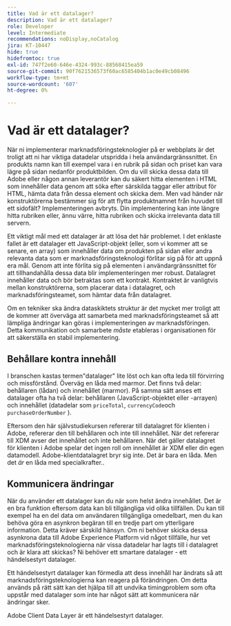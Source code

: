 ```yaml
---
title: Vad är ett datalager?
description: Vad är ett datalager?
role: Developer
level: Intermediate
recommendations: noDisplay,noCatalog
jira: KT-10447
hide: true
hidefromtoc: true
exl-id: 747f2e60-646e-4324-993c-88568415ea59
source-git-commit: 90f7621536573f60ac6585404b1ac0e49cb08496
workflow-type: tm+mt
source-wordcount: '607'
ht-degree: 0%

---
```


# Vad är ett datalager?

När ni implementerar marknadsföringsteknologier på er webbplats är det troligt att ni har viktiga datadelar utspridda i hela användargränssnittet. En produkts namn kan till exempel vara i en rubrik på sidan och priset kan vara lägre på sidan nedanför produktbilden. Om du vill skicka dessa data till Adobe eller någon annan leverantör kan du säkert hitta elementen i HTML som innehåller data genom att söka efter särskilda taggar eller attribut för HTML, hämta data från dessa element och skicka dem. Men vad händer när konstruktörerna bestämmer sig för att flytta produktnamnet från huvudet till ett sidofält? Implementeringen avbryts. Din implementering kan inte längre hitta rubriken eller, ännu värre, hitta rubriken och skicka irrelevanta data till servern.

Ett viktigt mål med ett datalager är att lösa det här problemet. I det enklaste fallet är ett datalager ett JavaScript-objekt (eller, som vi kommer att se senare, en array) som innehåller data om produkten på sidan eller andra relevanta data som er marknadsföringsteknologi förlitar sig på för att uppnå era mål. Genom att inte förlita sig på elementen i användargränssnittet för att tillhandahålla dessa data blir implementeringen mer robust. Datalagret innehåller data och bör betraktas som ett kontrakt. Kontraktet är vanligtvis mellan konstruktörerna, som placerar data i datalagret, och marknadsföringsteamet, som hämtar data från datalagret.

Om en tekniker ska ändra dataskiktets struktur är det mycket mer troligt att de kommer att överväga att samarbeta med marknadsföringsteamet så att lämpliga ändringar kan göras i implementeringen av marknadsföringen. Detta kommunikation och samarbete _måste_ etableras i organisationen för att säkerställa en stabil implementering.

## Behållare kontra innehåll

I branschen kastas termen&quot;datalager&quot; lite löst och kan ofta leda till förvirring och missförstånd. Överväg en låda med marmor. Det finns två delar: behållaren (lådan) och innehållet (marmor). På samma sätt anses ett datalager ofta ha två delar: behållaren (JavaScript-objektet eller -arrayen) och innehållet (datadelar som `priceTotal`, `currencyCode`och `purchaseOrderNumber` ).

Eftersom den här självstudiekursen refererar till datalagret för klienten i Adobe, refererar den till behållaren och inte till innehållet. När det refererar till XDM avser det innehållet och inte behållaren. När det gäller datalagret för klienten i Adobe spelar det ingen roll om innehållet är XDM eller din egen datamodell. Adobe-klientdatalagret bryr sig inte. Det är bara en låda. Men det _är_ en låda med specialkrafter..

## Kommunicera ändringar

När du använder ett datalager kan du när som helst ändra innehållet. Det är en bra funktion eftersom data kan bli tillgängliga vid olika tillfällen. Du kan till exempel ha en del data om användaren tillgängliga omedelbart, men du kan behöva göra en asynkron begäran till en tredje part om ytterligare information. Detta kräver särskild hänsyn. Om ni behöver skicka dessa asynkrona data till Adobe Experience Platform vid något tillfälle, hur vet marknadsföringsteknologierna när vissa datadelar har lagts till i datalagret och är klara att skickas? Ni behöver ett smartare datalager - ett händelsestyrt datalager.

Ett händelsestyrt datalager kan förmedla att dess innehåll har ändrats så att marknadsföringsteknologierna kan reagera på förändringen. Om detta används på rätt sätt kan det hjälpa till att undvika timingproblem som ofta uppstår med datalager som inte har något sätt att kommunicera när ändringar sker.

Adobe Client Data Layer är ett händelsestyrt datalager.
